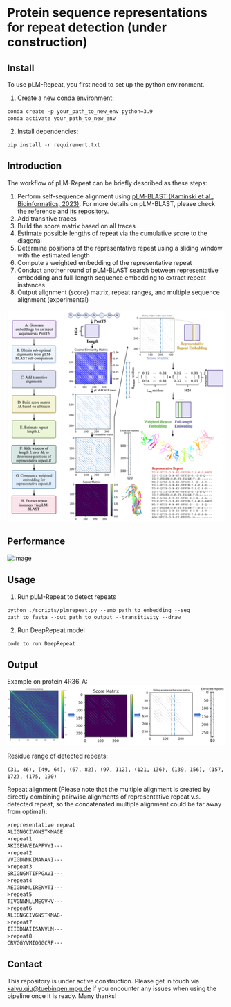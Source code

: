 # Protein sequence representations for repeat detection (under construction)

## Install
To use pLM-Repeat, you first need to set up the python environment.
1. Create a new conda environment:
```
conda create -p your_path_to_new_env python=3.9
conda activate your_path_to_new_env
```
2. Install dependencies:
```
pip install -r requirement.txt
```
## Introduction
The workflow of pLM-Repeat can be briefly described as these steps:
1. Perform self-sequence alignment using [pLM-BLAST (Kaminski et al., Bioinformatics, 2023)](https://academic.oup.com/bioinformatics/article/39/10/btad579/7277200). For more details on pLM-BLAST, please check the reference and [its repository](https://github.com/labstructbioinf/pLM-BLAST).
2. Add transitive traces
3. Build the score matrix based on all traces
4. Estimate possible lengths of repeat via the cumulative score to the diagonal
5. Determine positions of the representative repeat using a sliding window with the estimated length
6. Compute a weighted embedding of the representative repeat
7. Conduct another round of pLM-BLAST search between representative embedding and full-length sequence embedding to extract repeat instances
8. Output alignment (score) matrix, repeat ranges, and multiple sequence alignment (experimental)

![image](https://github.com/KYQiu21/plmrepeat/blob/main/figure/figure1_workflow.jpg)

## Performance
![image](https://github.com/KYQiu21/plmrepeat/blob/main/figure/figure3_performance_case.jpg)

## Usage
1. Run pLM-Repeat to detect repeats
```
python ./scripts/plmrepeat.py --emb path_to_embedding --seq path_to_fasta --out path_to_output --transitivity --draw
```
2. Run DeepRepeat model
```
code to run DeepRepeat
```

## Output
Example on protein 4R36_A:\
![image](https://github.com/KYQiu21/plmrepeat/blob/main/figure/example.png)

Residue range of detected repeats:
```
(31, 46), (49, 64), (67, 82), (97, 112), (121, 136), (139, 156), (157, 172), (175, 190)
```
Repeat alignment (Please note that the multiple alignment is created by directly combining pairwise alignments of representative repeat v.s. detected repeat, so the concatenated multiple alignment could be far away from optimal):
```
>representative repeat
ALIGNGCIVGNSTKMAGE
>repeat1
AKIGENVEIAPFVYI---
>repeat2
VVIGDNNKIMANANI---
>repeat3
SRIGNGNTIFPGAVI---
>repeat4
AEIGDNNLIRENVTI---
>repeat5
TIVGNNNLLMEGVHV---
>repeat6
ALIGNGCIVGNSTKMAG-
>repeat7
IIIDDNAIISANVLM---
>repeat8
CRVGGYVMIQGGCRF---
```

## Contact
This repository is under active construction. Please get in touch via kaiyu.qiu@tuebingen.mpg.de if you encounter any issues when using the pipeline once it is ready. Many thanks!
